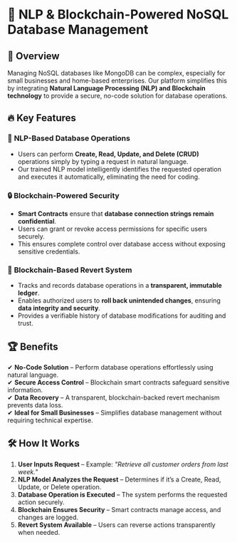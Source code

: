 # 🚀 NLP & Blockchain-Powered NoSQL Database Management

## 📌 Overview
Managing NoSQL databases like MongoDB can be complex, especially for small businesses and home-based enterprises. Our platform simplifies this by integrating **Natural Language Processing (NLP) and Blockchain technology** to provide a secure, no-code solution for database operations.

## 🔥 Key Features
### 🤖 **NLP-Based Database Operations**
- Users can perform **Create, Read, Update, and Delete (CRUD)** operations simply by typing a request in natural language.
- Our trained NLP model intelligently identifies the requested operation and executes it automatically, eliminating the need for coding.

### 🔒 **Blockchain-Powered Security**
- **Smart Contracts** ensure that **database connection strings remain confidential**.
- Users can grant or revoke access permissions for specific users securely.
- This ensures complete control over database access without exposing sensitive credentials.

### 🔄 **Blockchain-Based Revert System**
- Tracks and records database operations in a **transparent, immutable ledger**.
- Enables authorized users to **roll back unintended changes**, ensuring **data integrity and security**.
- Provides a verifiable history of database modifications for auditing and trust.

## 🏆 Benefits
✔ **No-Code Solution** – Perform database operations effortlessly using natural language.  
✔ **Secure Access Control** – Blockchain smart contracts safeguard sensitive information.  
✔ **Data Recovery** – A transparent, blockchain-backed revert mechanism prevents data loss.  
✔ **Ideal for Small Businesses** – Simplifies database management without requiring technical expertise.  

## 🛠️ How It Works
1. **User Inputs Request** – Example: *"Retrieve all customer orders from last week."*
2. **NLP Model Analyzes the Request** – Determines if it’s a Create, Read, Update, or Delete operation.
3. **Database Operation is Executed** – The system performs the requested action securely.
4. **Blockchain Ensures Security** – Smart contracts manage access, and changes are logged.
5. **Revert System Available** – Users can reverse actions transparently when needed.


